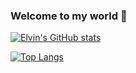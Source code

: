 ### Welcome to my world 👋

[![Elvin's GitHub stats](https://github-readme-stats.vercel.app/api?username=Elvin-Osmanov)](https://github.com/Elvin-Osmanov/github-readme-stats)

[![Top Langs](https://github-readme-stats.vercel.app/api/top-langs/?username=Elvin-Osmanov&layout=compact)](https://github.com/Elvin-Osmanov/github-readme-stats)
